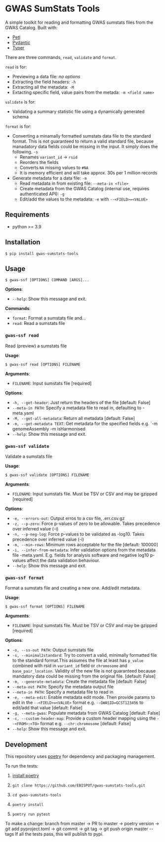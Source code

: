 # GWAS SumStats Tools


A simple toolkit for reading and formatting GWAS sumstats files from the GWAS Catalog.
Built with:
* [Petl](https://petl.readthedocs.io/en/stable/index.html)
* [Pydantic](https://docs.pydantic.dev/)
* [Typer](https://typer.tiangolo.com/)

There are three commands, `read`, `validate` and `format`.

`read` is for:
* Previewing a data file: _no options_
* Extracting the field headers: `-h`
* Extracting all the metadata: `-M`
* Extacting specific field, value pairs from the metada: `-m <field name>`

`validate` is for:
* Validating a summary statistic file using a dynamically generated schema

`format` is for:
* Converting a minamally formatted sumstats data file to the standard format. This is not guaranteed to return a valid standard file, because manadatory data fields could be missing in the input. It simply does the following. `-s`
  * Renames `variant_id` -> `rsid`
  * Reorders the fields
  * Converts `NA` missing values to `#NA`
  * It is memory efficient and will take approx. 30s per 1 million records
* Generate metadata for a data file: `-m`
  * Read metadata in from existing file: `--meta-in <file>`
  * Create metadata from the GWAS Catalog (internal use, requires authenticated API): `-g`
  * Edit/add the values to the metadata: `-e` with `--<FIELD>=<VALUE>`

## Requirements
- python >= 3.9

## Installation
```console
$ pip install gwas-sumstats-tools
```

## Usage

```console
$ gwas-ssf [OPTIONS] COMMAND [ARGS]...
```

**Options**:

* `--help`: Show this message and exit.

**Commands**:

* `format`: Format a sumstats file and...
* `read`: Read a sumstats file

### `gwas-ssf read`

Read (preview) a sumstats file

**Usage**:

```console
$ gwas-ssf read [OPTIONS] FILENAME
```

**Arguments**:

* `FILENAME`: Input sumstats file  [required]

**Options**:

* `-h, --get-header`: Just return the headers of the file  [default: False]
* `--meta-in PATH`: Specify a metadata file to read in, defaulting to <filename>-meta.yaml
* `-M, --get-all-metadata`: Return all metadata  [default: False]
* `-m, --get-metadata TEXT`: Get metadata for the specified fields e.g. `-m genomeAssembly -m isHarmonised
* `--help`: Show this message and exit.


### `gwas-ssf validate`

Validate a sumstats file

**Usage**:

```console
$ gwas-ssf validate [OPTIONS] FILENAME
```

**Arguments**:

* `FILENAME`: Input sumstats file. Must be TSV or CSV and may be gzipped [required]

**Options**:

* `-e, --errors-out`: Output erros to a csv file, <filename>.err.csv.gz
* `-z, --p-zero`: Force p-values of zero to be allowable. Takes precedence over inferred value (-i)
* `-n, --p-neg-log`: Force p-values to be validated as -log10. Takes precedence over inferred value (-i)
* `-m, --min-rows`:  Minimum rows acceptable for the file [default: 100000]
* `-i, --infer-from-metadata`: Infer validation options from the metadata file <filename>-meta.yaml. E.g. fields for analysis software and negative log10 p-values affect the data validation behaviour.
* `--help`: Show this message and exit.

### `gwas-ssf format`

Format a sumstats file and creating a new one. Add/edit metadata.

**Usage**:

```console
$ gwas-ssf format [OPTIONS] FILENAME
```

**Arguments**:

* `FILENAME`: Input sumstats file. Must be TSV or CSV and may be gzipped  [required]

**Options**:

* `-o, --ss-out PATH`: Output sumstats file
* `-s, --minimal2standard`: Try to convert a valid, minimally formatted file to the standard format.This assumes the file at least has `p_value`  combined with rsid in `variant_id` field or `chromosome` and `base_pair_location`. Validity of the new file is not guaranteed because mandatory data could be missing from the original file.  [default: False]
* `-m, --generate-metadata`: Create the metadata file  [default: False]
* `--meta-out PATH`: Specify the metadata output file
* `--meta-in PATH`: Specify a metadata file to read in
* `-e, --meta-edit`: Enable metadata edit mode. Then provide params to edit in the `--<FIELD>=<VALUE>` format e.g. `--GWASID=GCST123456` to edit/add that value  [default: False]
* `-g, --meta-gwas`: Populate metadata from GWAS Catalog  [default: False]
* `-c, --custom-header-map`: Provide a custom header mapping using the `--<FROM>:<TO>` format e.g. `--chr:chromosome`  [default: False]
* `--help`: Show this message and exit.

## Development
This repository uses [poetry](https://python-poetry.org/docs/) for dependency and packaging management.

To run the tests:

1. [install poetry](https://python-poetry.org/docs/#installation)

2. `git clone https://github.com/EBISPOT/gwas-sumstats-tools.git`
3. `cd gwas-sumstats-tools`
4. `poetry install`
5. `poetry run pytest`

To make a change:
branch from master -> PR to master -> poetry version -> git add pyproject.toml -> git commit -> git tag <version> -> git push origin master --tags
If all the tests pass, this will publish to pypi.